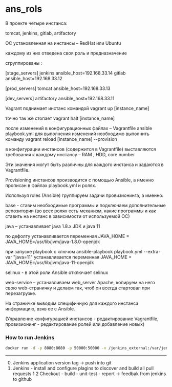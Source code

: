 # ans_rols

В проекте четыре инстанса:

tomcat, jenkins, gitlab, artifactory

ОС установленная на инстансы – RedHat  или  Ubuntu

каждому из них отведена своя роль и предназначение

сгруппированы :

[stage_servers]
jenkins   ansible_host=192.168.33.14
gitlab    ansible_host=192.168.33.12

[prod_servers]
tomcat   ansible_host=192.168.33.13

[dev_servers]
artifactory    ansible_host=192.168.33.11

Vagrant поднимает инстанс командой vagrant up [instance_name]

точно так же стопает   vagrant halt [instance_name]

после изменений в конфигурационных файлах – Vagrantfile     ansible     playbook.yml
для выполнения  изменений  необходимо выполнить команду 
vagrant reload [instance_name] --provision

в конфигурации инстансов (содержится в Vagrantfile)  выставляются требования к каждому инстансу – RAM , HDD, core number 

Эти значения могут быть различны для каждого инстанса и задаются в Vagrantfile.

Provisioning инстансов производится с помощью Ansible,  а именно прописан в файлах playbook.yml и ролях.

Используя roles (Ansible) группируем задачи провизионинга, а именно:

base  - ставим необходимые программы и подключаем дополнительные репозитории
(во всех ролях есть механизм, какие программы и как ставить на инстанс в зависимости от используемой ОС)

java – устанавливает java 1.8.x JDK и java 11 

по дефолту устанавливается переменная JAVA_HOME = JAVA_HOME=/usr/lib/jvm/java-1.8.0-openjdk

при запуске playbook  c ключом  ansible-playbook playbook.yml --extra-var "java=11"
устанавливается переменная JAVA_HOME = JAVA_HOME=/usr/lib/jvm/java-11-openjdk

selinux -  в этой роли Ansible отключает selinux

web-service – устанавливаем web_server Apache, копируем на него свою web-страничку и делаем так, чтоб он всегда стартовал при перезагрузке.

На страничке выводим специфичную для каждого инстанса информацию, взяв ее с Ansible. 

(Управление конфигурацией инстансов - редактирование Vagrantfile, провизионинг - редактирование ролей или добавление новых)

### How to run Jenkins


```bash 
docker run -d -p 8080:8080 -p 50000:50000 -v /jenkins_external:/var/jenkins_home jenkins/jenkins:lts

```


-------------------------------------------------------------------------------------------------------
0. Jenkins application version tag -> push  into git
1. Jenkins - install and configure plagins to discover and build all pull requests
1.2 Checkout - build - unit-test - report -> feedbak from jenkins to github 